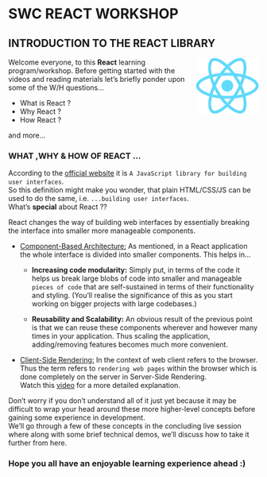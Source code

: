 # SWC REACT WORKSHOP

## INTRODUCTION TO THE REACT LIBRARY

<img alt="Logo" align="right" src="/react.svg" width="25%" />

Welcome everyone, to this **React** learning program/workshop. Before getting started with the videos and reading materials let’s briefly ponder upon some of the W/H questions...

- What is React ?
- Why React ?
- How React ?

and more...

### WHAT ,WHY & HOW OF REACT …

According to the [official website](https://reactjs.org/) it is `A JavaScript library for building user interfaces`.  
So this definition might make you wonder, that plain HTML/CSS/JS can be used to do the same, i.e. `...building user interfaces`.  
What’s **special** about React ??  

React changes the way of building web interfaces by essentially breaking the interface into smaller more manageable components.

- [Component-Based Architecture:](https://medium.com/@dan.shapiro1210/understanding-component-based-architecture-3ff48ec0c238)  As mentioned, in a React application the whole interface is divided into smaller components. This helps in…

  - **Increasing code modularity:** Simply put, in terms of the code it helps us break large blobs of code into smaller and manageable `pieces of code` that are self-sustained in terms of their functionality and styling. (You’ll realise the significance of this as you start working on bigger projects with large codebases.)

  - **Reusability and Scalability:**  An obvious result of the previous point is that we can reuse these components wherever and however many times in your application. Thus scaling the application, adding/removing features becomes much more convenient.


- [Client-Side Rendering:](https://medium.com/samsung-internet-dev/web-architecture-server-side-render-or-client-side-render-f16b61cd6299)  In the context of web client refers to the browser. Thus the term refers to `rendering web pages` within the browser which is done completely on the server in Server-Side Rendering.  
Watch this [video](https://www.youtube.com/watch?v=Y2spCNZDt84&t=4s) for a more detailed explanation.

Don’t worry if you don’t understand all of it just yet because it may be difficult to wrap your head around these more higher-level concepts before gaining some experience in development.  
We’ll go through a few of these concepts in the concluding live session where along with some brief technical demos, we’ll discuss how to take it further from here.  

### Hope you all have an enjoyable learning experience ahead :)
